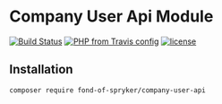 # Company User Api Module
[![Build Status](https://travis-ci.org/fond-of/spryker-company-user-api.svg?branch=master)](https://travis-ci.org/fond-of/spryker-company-user-api)
[![PHP from Travis config](https://img.shields.io/travis/php-v/fond-of/spryker-company-user-api.svg)](https://php.net/)
[![license](https://img.shields.io/github/license/fond-of/spryker-company-user-api.svg)](https://packagist.org/packages/fond-of-spryker/company-user-api)

## Installation

```
composer require fond-of-spryker/company-user-api
```
